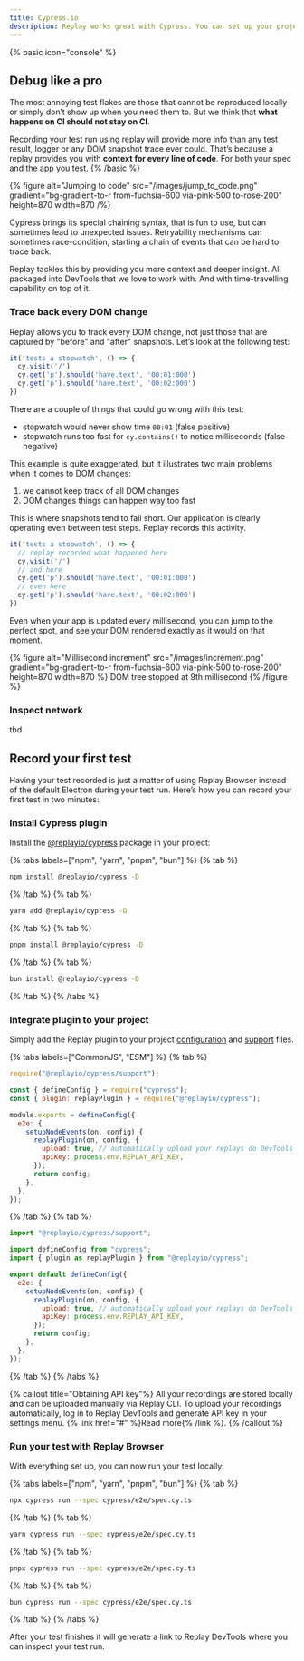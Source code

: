 ```yaml
---
title: Cypress.io
description: Replay works great with Cypress. You can set up your project to use Replay Browser in matter of minutes and then customize it to your needs. With Replay Browser integration, you’ll be able to see all your Cypress steps as well as code of your application.
---
```


{% basic icon="console" %}
## Debug like a pro
The most annoying test flakes are those that cannot be reproduced locally or simply don’t show up when you need them to. But we think that **what happens on CI should not stay on CI**. 

Recording your test run using replay will provide more info than any test result, logger or any DOM snapshot trace ever could. That’s because a replay provides you with **context for every line of code**. For both your spec and the app you test.
{% /basic %}

{% figure
    alt="Jumping to code"
    src="/images/jump_to_code.png"
    gradient="bg-gradient-to-r from-fuchsia-600 via-pink-500 to-rose-200"
    height=870
    width=870
/%}

Cypress brings its special chaining syntax, that is fun to use, but can sometimes lead to unexpected issues. Retryability mechanisms can sometimes race-condition, starting a chain of events that can be hard to trace back.

Replay tackles this by providing you more context and deeper insight. All packaged into DevTools that we love to work with. And with time-travelling capability on top of it.

### Trace back every DOM change
Replay allows you to track every DOM change, not just those that are captured by "before" and "after" snapshots. Let’s look at the following test:

```ts {% fileName="spec.cy.ts" lineNumbers=true %}
it('tests a stopwatch', () => {
  cy.visit('/')
  cy.get('p').should('have.text', '00:01:000')
  cy.get('p').should('have.text', '00:02:000')
})
```
There are a couple of things that could go wrong with this test:
- stopwatch would never show time `00:01` (false positive)
- stopwatch runs too fast for `cy.contains()` to notice milliseconds (false negative)

This example is quite exaggerated, but it illustrates two main problems when it comes to DOM changes:
1. we cannot keep track of all DOM changes
2. DOM changes things can happen way too fast

This is where snapshots tend to fall short. Our application is clearly operating even between test steps. Replay records this activity.

```ts {% fileName="spec.cy.ts" %}
it('tests a stopwatch', () => {
  // replay recorded what happened here
  cy.visit('/')
  // and here
  cy.get('p').should('have.text', '00:01:000')
  // even here
  cy.get('p').should('have.text', '00:02:000')
})
```
Even when your app is updated every millisecond, you can jump to the perfect spot, and see your DOM rendered exactly as it would on that moment.

{% figure
    alt="Millisecond increment"
    src="/images/increment.png"
    gradient="bg-gradient-to-r from-fuchsia-600 via-pink-500 to-rose-200"
    height=870
    width=870
%}
DOM tree stopped at 9th millisecond 
{% /figure %}

### Inspect network
tbd

## Record your first test

Having your test recorded is just a matter of using Replay Browser instead of the default Electron during your test run. Here’s how you can record your first test in two minutes:

### Install Cypress plugin
Install the [@replayio/cypress](https://www.npmjs.com/package/@replayio/cypress) package in your project:

{% tabs labels=["npm", "yarn", "pnpm", "bun"] %}
{% tab %}
```sh
npm install @replayio/cypress -D
```
{% /tab %}
{% tab %}
```sh
yarn add @replayio/cypress -D
```
{% /tab %}
{% tab %}
```sh
pnpm install @replayio/cypress -D
```
{% /tab %}
{% tab %}
```sh
bun install @replayio/cypress -D
```
{% /tab %}
{% /tabs %}

### Integrate plugin to your project
Simply add the Replay plugin to your project [configuration](https://docs.cypress.io/guides/references/configuration) and [support](https://docs.cypress.io/guides/core-concepts/writing-and-organizing-tests#Support-file) files.

{% tabs labels=["CommonJS", "ESM"] %}
{% tab %}

```js {% fileName="cypress/support/e2e.js" %}
require("@replayio/cypress/support");
```

```js {% lineNumbers=true fileName="cypress.config.js" highlight=[2,"7-11"] %}
const { defineConfig } = require("cypress");
const { plugin: replayPlugin } = require("@replayio/cypress");

module.exports = defineConfig({
  e2e: {
    setupNodeEvents(on, config) {
      replayPlugin(on, config, {
        upload: true, // automatically upload your replays do DevTools
        apiKey: process.env.REPLAY_API_KEY,
      });
      return config;
    },
  },
});
```

{% /tab %}
{% tab %}

```js {% fileName="cypress/support/e2e.ts" %}
import "@replayio/cypress/support";
```

```js {% lineNumbers=true fileName="cypress.config.ts" highlight=[2,"7-11"] %}
import defineConfig from "cypress";
import { plugin as replayPlugin } from "@replayio/cypress";

export default defineConfig({
  e2e: {
    setupNodeEvents(on, config) {
      replayPlugin(on, config, {
        upload: true, // automatically upload your replays do DevTools
        apiKey: process.env.REPLAY_API_KEY,
      });
      return config;
    },
  },
});
```

{% /tab %}
{% /tabs %}

{% callout title="Obtaining API key"%}
All your recordings are stored locally and can be uploaded manually via Replay CLI. To upload your recordings automatically, log in to Replay DevTools and generate API key in your settings menu. {% link href="#" %}Read more{% /link %}.
{% /callout %}

### Run your test with Replay Browser
With everything set up, you can now run your test locally:

{% tabs labels=["npm", "yarn", "pnpm", "bun"] %}
{% tab %}
```sh
npx cypress run --spec cypress/e2e/spec.cy.ts
```
{% /tab %}
{% tab %}
```sh
yarn cypress run --spec cypress/e2e/spec.cy.ts
```
{% /tab %}
{% tab %}
```sh
pnpx cypress run --spec cypress/e2e/spec.cy.ts
```
{% /tab %}
{% tab %}
```sh
bun cypress run --spec cypress/e2e/spec.cy.ts
```
{% /tab %}
{% /tabs %}

After your test finishes it will generate a link to Replay DevTools where you can inspect your test run.

<!-- todo: add video -->